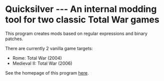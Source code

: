 # Quicksilver --- An internal modding tool for two classic Total War games

This program creates mods based on regular expressions and binary patches.

There are currently 2 vanilla game targets:

- Rome: Total War (2004)
- Medieval II: Total War (2006)

See the homepage of this program [here](http://funloop.org/code.html#quicksilver).
